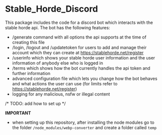# Stable_Horde_Discord

This package includes the code for a discord bot which interacts with the stable horde api.
The bot has the following features:

- /generate command with all options the api supports at the time of creating this file
- /login, /logout and /updatetoken for users to add and manage their account which they can create at https://stablehorde.net/register
- /userinfo which shows your stable horde user information and the user information of anybody else who is logged in
- /terms which shows how the bot currently handles the api token and further information
- advanced configuration file which lets you change how the bot behaves and what actions the user can use (for limits refer to https://stablehorde.net/register)
- logging for any malicious, nsfw or illegal content

/* TODO: add how to set up */

**IMPORTANT**
- when setting up this repository, after installing the node modules go to the folder `/node_modules/webp-converter` and create a folder called `temp`
